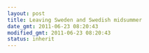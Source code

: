 ```yaml
---
layout: post
title: Leaving Sweden and Swedish midsummer
date_gmt: 2011-06-23 08:20:43
modified_gmt: 2011-06-23 08:20:43
status: inherit
---
```


